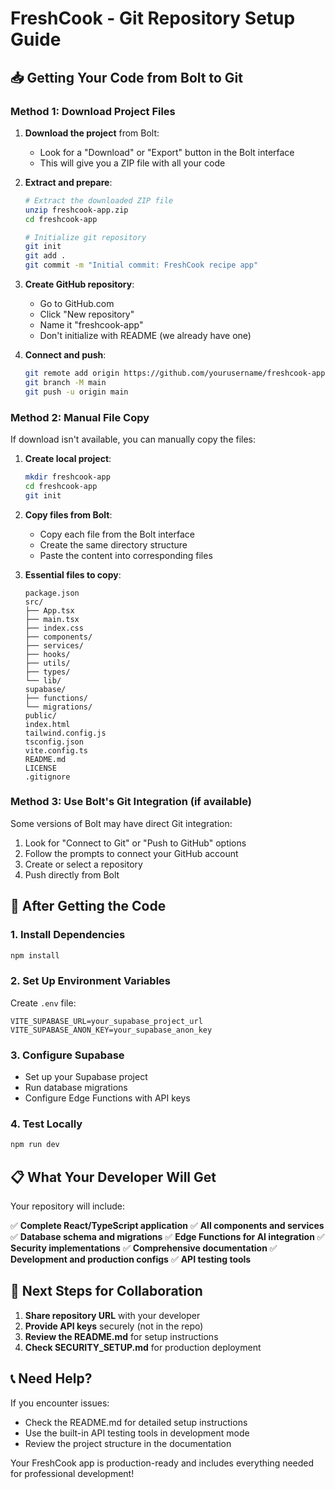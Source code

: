 # FreshCook - Git Repository Setup Guide

## 📥 Getting Your Code from Bolt to Git

### Method 1: Download Project Files

1. **Download the project** from Bolt:
   - Look for a "Download" or "Export" button in the Bolt interface
   - This will give you a ZIP file with all your code

2. **Extract and prepare**:
   ```bash
   # Extract the downloaded ZIP file
   unzip freshcook-app.zip
   cd freshcook-app
   
   # Initialize git repository
   git init
   git add .
   git commit -m "Initial commit: FreshCook recipe app"
   ```

3. **Create GitHub repository**:
   - Go to GitHub.com
   - Click "New repository"
   - Name it "freshcook-app"
   - Don't initialize with README (we already have one)

4. **Connect and push**:
   ```bash
   git remote add origin https://github.com/yourusername/freshcook-app.git
   git branch -M main
   git push -u origin main
   ```

### Method 2: Manual File Copy

If download isn't available, you can manually copy the files:

1. **Create local project**:
   ```bash
   mkdir freshcook-app
   cd freshcook-app
   git init
   ```

2. **Copy files from Bolt**:
   - Copy each file from the Bolt interface
   - Create the same directory structure
   - Paste the content into corresponding files

3. **Essential files to copy**:
   ```
   package.json
   src/
   ├── App.tsx
   ├── main.tsx
   ├── index.css
   ├── components/
   ├── services/
   ├── hooks/
   ├── utils/
   ├── types/
   └── lib/
   supabase/
   ├── functions/
   └── migrations/
   public/
   index.html
   tailwind.config.js
   tsconfig.json
   vite.config.ts
   README.md
   LICENSE
   .gitignore
   ```

### Method 3: Use Bolt's Git Integration (if available)

Some versions of Bolt may have direct Git integration:

1. Look for "Connect to Git" or "Push to GitHub" options
2. Follow the prompts to connect your GitHub account
3. Create or select a repository
4. Push directly from Bolt

## 🔧 After Getting the Code

### 1. Install Dependencies
```bash
npm install
```

### 2. Set Up Environment Variables
Create `.env` file:
```env
VITE_SUPABASE_URL=your_supabase_project_url
VITE_SUPABASE_ANON_KEY=your_supabase_anon_key
```

### 3. Configure Supabase
- Set up your Supabase project
- Run database migrations
- Configure Edge Functions with API keys

### 4. Test Locally
```bash
npm run dev
```

## 📋 What Your Developer Will Get

Your repository will include:

✅ **Complete React/TypeScript application**
✅ **All components and services**
✅ **Database schema and migrations**
✅ **Edge Functions for AI integration**
✅ **Security implementations**
✅ **Comprehensive documentation**
✅ **Development and production configs**
✅ **API testing tools**

## 🚀 Next Steps for Collaboration

1. **Share repository URL** with your developer
2. **Provide API keys** securely (not in the repo)
3. **Review the README.md** for setup instructions
4. **Check SECURITY_SETUP.md** for production deployment

## 📞 Need Help?

If you encounter issues:
- Check the README.md for detailed setup instructions
- Use the built-in API testing tools in development mode
- Review the project structure in the documentation

Your FreshCook app is production-ready and includes everything needed for professional development!